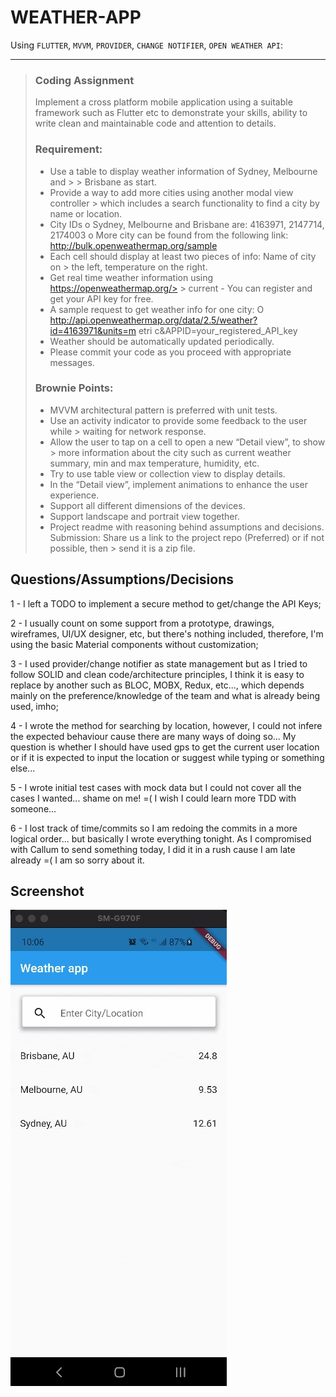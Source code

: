 # WEATHER-APP
Using `FLUTTER`, `MVVM`, `PROVIDER`, `CHANGE NOTIFIER`, `OPEN WEATHER API`:

---

> ### Coding Assignment
> 
> Implement a cross platform mobile application using a suitable framework such as
> Flutter etc to demonstrate your skills, ability to write clean and maintainable code and
> attention to details.
> 
> ### Requirement:
> - Use a table to display weather information of Sydney, Melbourne and > > Brisbane
> as start.
> - Provide a way to add more cities using another modal view controller > which
> includes a search functionality to find a city by name or location.
> - City IDs
> o Sydney, Melbourne and Brisbane are: 4163971, 2147714,
> 2174003
> o More city can be found from the following link:
> http://bulk.openweathermap.org/sample
> - Each cell should display at least two pieces of info: Name of city on > the
> left, temperature on the right.
> - Get real time weather information using https://openweathermap.org/> > current -
> You can register and get your API key for free.
> - A sample request to get weather info for one city:
> O
> http://api.openweathermap.org/data/2.5/weather?id=4163971&units=m
> etri c&APPID=your_registered_API_key
> - Weather should be automatically updated periodically.
> - Please commit your code as you proceed with appropriate messages.
> 
> ### Brownie Points:
> - MVVM architectural pattern is preferred with unit tests.
> - Use an activity indicator to provide some feedback to the user while > waiting for
> network response.
> - Allow the user to tap on a cell to open a new “Detail view”, to show > more
> information about the city such as current weather summary, min and max
> temperature, humidity, etc.
> - Try to use table view or collection view to display details.
> - In the “Detail view”, implement animations to enhance the user
> experience.
> - Support all different dimensions of the devices.
> - Support landscape and portrait view together.
> - Project readme with reasoning behind assumptions and decisions.
> Submission:
> Share us a link to the project repo (Preferred) or if not possible, then > send it is a zip
> file.


## Questions/Assumptions/Decisions
1 - I left a TODO to implement a secure method to get/change the API Keys;

2 - I usually count on some support from a prototype, drawings, wireframes, UI/UX designer, etc, but there's nothing included, therefore, I'm using the basic Material components without customization;

3 - I used provider/change notifier as state management but as I tried to follow SOLID and clean code/architecture principles, I think it is easy to replace by another such as BLOC, MOBX, Redux, etc..., which depends mainly on the preference/knowledge of the team and what is already being used, imho;

4 - I wrote the method for searching by location, however, I could not infere the expected behaviour cause there are many ways of doing so...
My question is whether I should have used gps to get the current user location or if it is expected to input the location or suggest while typing or something else...

5 - I wrote initial test cases with mock data but I could not cover all the cases I wanted... shame on me! =( I wish I could learn more TDD with someone...

6 - I lost track of time/commits so I am redoing the commits in a more logical order... but basically I wrote everything tonight.
As I compromised with Callum to send something today, I did it in a rush cause I am late already =( I am so sorry about it.

## Screenshot

![screenshot](recording.gif)